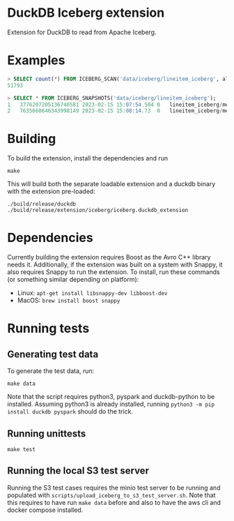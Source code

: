 # DuckDB Iceberg extension
Extension for DuckDB to read from Apache Iceberg.

# Examples
```SQL
> SELECT count(*) FROM ICEBERG_SCAN('data/iceberg/lineitem_iceberg', allow_moved_paths=TRUE);
51793
```

```SQL
> SELECT * FROM ICEBERG_SNAPSHOTS('data/iceberg/lineitem_iceberg');
1	3776207205136740581	2023-02-15 15:07:54.504	0	lineitem_iceberg/metadata/snap-3776207205136740581-1-cf3d0be5-cf70-453d-ad8f-48fdc412e608.avro
2	7635660646343998149	2023-02-15 15:08:14.73	0	lineitem_iceberg/metadata/snap-7635660646343998149-1-10eaca8a-1e1c-421e-ad6d-b232e5ee23d3.avro
```

# Building
To build the extension, install the dependencies and run
```shell
make
```
This will build both the separate loadable extension and a duckdb binary with the extension pre-loaded:
```shell
./build/release/duckdb
./build/release/extension/iceberg/iceberg.duckdb_extension
```

# Dependencies
Currently building the extension requires Boost as the Avro C++ library needs it. Additionally, if the extension was built on a system with Snappy, it also requires
Snappy to run the extension. To install, run these commands (or something similar depending on platform):
- Linux: `apt-get install libsnappy-dev libboost-dev`
- MacOS: `brew install boost snappy`

# Running tests
## Generating test data
To generate the test data, run:
```shell
make data
```
Note that the script requires python3, pyspark and duckdb-python to be installed. Assuming python3 is already installed,
running `python3 -m pip install duckdb pyspark` should do the trick.

## Running unittests
```shell
make test 
```

## Running the local S3 test server
Running the S3 test cases requires the minio test server to be running and populated with `scripts/upload_iceberg_to_s3_test_server.sh`.
Note that this requires to have run `make data` before and also to have the aws cli and docker compose installed.